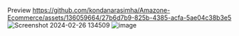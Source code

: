 Preview 
https://github.com/kondanarasimha/Amazone-Ecommerce/assets/136059664/27b6d7b9-825b-4385-acfa-5ae04c38b3e5
![Screenshot 2024-02-26 134509](https://github.com/kondanarasimha/Amazone-Ecommerce/assets/136059664/5f39ab05-d0cc-4269-9bb5-532a7fdf62e6)
![image](https://github.com/kondanarasimha/Amazone-Ecommerce/assets/136059664/218c61e1-ed5f-411d-af69-247f097ce875)
